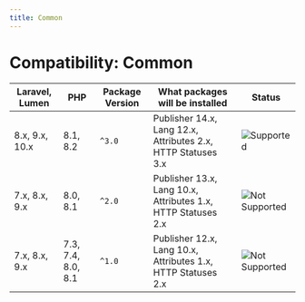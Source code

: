 ```yaml
---
title: Common
---
```


# Compatibility: Common

| Laravel, Lumen | PHP                | Package Version | What packages will be installed                              | Status                                |
|----------------|--------------------|-----------------|--------------------------------------------------------------|---------------------------------------|
| 8.x, 9.x, 10.x | 8.1, 8.2           | `^3.0`          | Publisher 14.x, Lang 12.x, Attributes 2.x, HTTP Statuses 3.x | ![Supported][badge_supported]         |
| 7.x, 8.x, 9.x  | 8.0, 8.1           | `^2.0`          | Publisher 13.x, Lang 10.x, Attributes 1.x, HTTP Statuses 2.x | ![Not Supported][badge_not_supported] |
| 7.x, 8.x, 9.x  | 7.3, 7.4, 8.0, 8.1 | `^1.0`          | Publisher 12.x, Lang 10.x, Attributes 1.x, HTTP Statuses 2.x | ![Not Supported][badge_not_supported] |

[badge_not_supported]:          https://img.shields.io/badge/not%20supported-lightgrey?style=flat-square

[badge_supported]:              https://img.shields.io/badge/supported-green?style=flat-square
